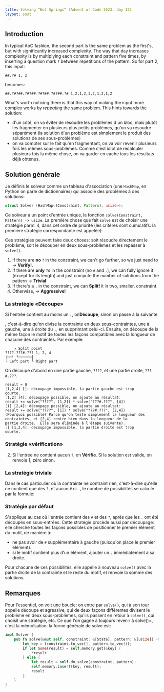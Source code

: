 ```yaml
---
title: Solving “Hot Springs” (Advent of Code 2023, day 12)
layout: post
---
```


## Introduction

In typical AoC fashion, the second part is the same problem as the
first's, but with significantly increased complexity.  The way that
day increases complexity is by multiplying each constraint and pattern
five times, by inserting a question mark `?` between repetitions of
the pattern.  So for part 2, this input:


```
##.?# 1, 2
```

becomes:

```
##.?#?##.?#?##.?#?##.?#?##.?# 1,2,1,2,1,2,1,2,1,2
```

What's worth noticing there is that this way of making the input more
complex works by *repeating* the same problem.  This hints towards the
solution:

 - d'un côté, on va éviter de résoudre les problèmes d'un bloc, mais
   plutôt les fragmenter en plusieurs plus petits problèmes, qu'on va
   résoudre séparément (la solution d'un problème est simplement le
   produit des solutions de ses sous-problèmes)
 - on va compter sur le fait qu'en fragmentant, on va voir revenir
   plusieurs fois les mêmes sous-problèmes.  Comme c'est idiot de
   recalculer plusieurs fois la même chose, on va garder en cache tous
   les résultats déjà obtenus.

## Solution générale

Je définis le solveur comme un tableau d'association (une `HashMap`,
en Python on parle de dictionnaires) qui associe des problèmes à des
solutions:

```rust
struct Solver (HashMap<(Constraint, Pattern), usize>);
```

Ce solveur a un point d'entrée unique, la fonction `solve(Constraint,
Pattern) -> usize`.  La première chose que fait `solve` est de choisir
une stratégie parmi 4, dans cet ordre de priorité (les critères sont
cumulatifs: la première stratégie correspondante est appelée):

Ces stratégies peuvent faire deux choses: soit résoudre directement le
problème, soit le découper en deux sous-problèmes et les repasser à `solve()`.

  1. If there are **no** `?` in the constraint, we can't go further, so we
     just need to → **Verify!**.
  3. If there are **only** `?`s in the constraint (no `#` and `.`), we
     can fully ignore it (except for its length) and just compute the number
     of solutions from the pattern → **Trivial**
  1. If there's a `.` in the constraint, we can **Split!** it in two,
     smaller, constraint.
  4. Otherwise, → **Aggressive!**

### La stratégie «Découpe»

Si l'entrée contient au moins un `.`, on**Découpe**, sinon on passe à
la suivante

, c'est-à-dire qu'on divise la contrainte en deux sous-contraintes,
une à gauche, une à droite du `.`, en supprimant celui-ci.  Ensuite,
on découpe de la même façon le motif de toutes les façons compatibles
avec la longueur de chacune des contraintes.  Par exemple:

```
    ┌ Split point
????.???#.??? 1, 2, 4
├──┘ └──────┤
└ Left part └ Right part
```

On découpe d'abord en une partie gauche, `????`, et une partie
droite, `???#.???`.

```
result = 0
[1,2,4] []: découpage impossible, la partie gauche est trop
courte.
[1,2] [4]: découpage possible, on ajoute au résultat:
result += solve("????", [1,2]) * solve("???#.???", [4])
[1] [2,4]: découpage possible, on ajoute au résultat:
result += solve("????", [1]) * solve("???#.???", [2,4])
(Pourquoi possible? Parce qu'on teste simplement la longueur des
contraintes, et [2,4] rentre bien dans la longueur de la
partie droite.  Elle sera éliminée à l'étape suivante).
[] [1,2,4]: découpage impossible, la partie droite est trop
courte.
```

### Stratégie «vérification»

2. Si l'entrée ne contient aucun `?`, on **Vérifie**.  Si la solution
est valide, on renvoie 1, zéro sinon.

### La stratégie triviale

Dans le cas particulier où la contrainte ne contraint rien,
c'est-à-dire qu'elle ne contient que des `?`, et aucun `#` ni `.`, le
nombre de possibilités se calcule par la formule:

### Stratégie par défaut

S'applique au cas où l'entrée contient des `#` et des `?`, après que
les `.` ont été découpés en sous-entrées.  Cette stratégie procède
aussi par découpage: elle cherche toutes les façons possibles de
positionner le premier élément du motif, de manière à:

 - ne pas avoir de `#` supplémentaire à gauche (puisqu'on place le
   premier élément).
 - si le motif contient plus d'un élément, ajouter un `.`
   immédiatement à sa droite.

Pour chacune de ces possibilités, elle appelle à nouveau `solve()` avec
la partie droite de la contrainte et le reste du motif, et renvoie
la somme des solutions.

## Remarques

Pour l'essentiel, on voit une boucle: on entre par `solve()`, qui à
son tour appelle découpe et agressive, qui de deux façons différentes
divisent le problème en deux sous-problèmes, qu'ils passent en retour
à `solve()`, qui choisit une stratégie, etc.  Ce que l'on gagne à
toujours revenir à solve()=, c'est la mémoïsation: la forme générale
de solve est:

```rust
impl Solver {
    pub fn solve(&mut self, constraint: &[State], pattern: &[usize]) -> usize {
        let key = (constraint.to_vec(), pattern.to_vec());
        if let Some(result) = self.memory.get(&key) {
            *result
        } else {
            let result = self.do_solve(constraint, pattern);
            self.memory.insert(key, result);
            result
        }
    }
}
```
